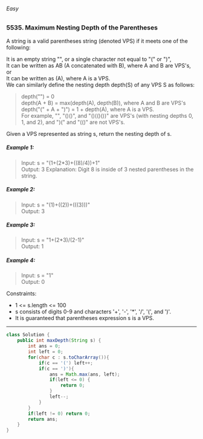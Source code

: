 ###### Easy
### 5535. Maximum Nesting Depth of the Parentheses

A string is a valid parentheses string (denoted VPS) if it meets one of the following:  

It is an empty string "", or a single character not equal to "(" or ")",  
It can be written as AB (A concatenated with B), where A and B are VPS's, or  
It can be written as (A), where A is a VPS.  
We can similarly define the nesting depth depth(S) of any VPS S as follows:  


> depth("") = 0  
> depth(A + B) = max(depth(A), depth(B)), where A and B are VPS's  
> depth("(" + A + ")") = 1 + depth(A), where A is a VPS.  
For example, "", "()()", and "()(()())" are VPS's (with nesting depths 0, 1, and 2), and ")(" and "(()" are not VPS's.  

Given a VPS represented as string s, return the nesting depth of s.

##### Example 1:
> Input: s = "(1+(2*3)+((8)/4))+1"  
> Output: 3
Explanation: Digit 8 is inside of 3 nested parentheses in the string.  

##### Example 2:
> Input: s = "(1)+((2))+(((3)))"  
> Output: 3  

##### Example 3:
> Input: s = "1+(2*3)/(2-1)"  
> Output: 1  

##### Example 4:
> Input: s = "1"  
> Output: 0  
 

Constraints:

- 1 <= s.length <= 100
- s consists of digits 0-9 and characters '+', '-', '*', '/', '(', and ')'.
- It is guaranteed that parentheses expression s is a VPS.

***

```java
class Solution {
    public int maxDepth(String s) {
        int ans = 0;
        int left = 0;
        for(char c : s.toCharArray()){
            if(c == '(') left++;
            if(c == ')'){
                ans = Math.max(ans, left);
                if(left <= 0) {
                    return 0;
                }
                left--;
            }
        }
        if(left != 0) return 0;
        return ans;
    }
}
```
